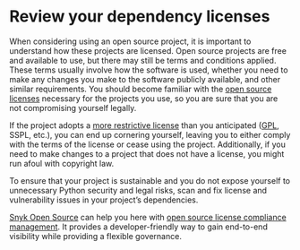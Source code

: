 # Review your dependency licenses

When considering using an open source project, it is important to understand how these projects are licensed. Open source projects are free and available to use, but there may still be terms and conditions applied. These terms usually involve how the software is used, whether you need to make any changes you make to the software publicly available, and other similar requirements. You should become familiar with the [open source licenses](https://snyk.io/learn/open-source-licenses/) necessary for the projects you use, so you are sure that you are not compromising yourself legally.

If the project adopts a [more restrictive license](https://snyk.io/learn/what-is-copyleft-license/) than you anticipated ([GPL](https://snyk.io/learn/what-is-gpl-license-gplv3-explained/), SSPL, etc.), you can end up cornering yourself, leaving you to either comply with the terms of the license or cease using the project. Additionally, if you need to make changes to a project that does not have a license, you might run afoul with copyright law.

To ensure that your project is sustainable and you do not expose yourself to unnecessary Python security and legal risks, scan and fix license and vulnerability issues in your project’s dependencies.

[Snyk Open Source](https://snyk.io/product/open-source-security-management/) can help you here with [open source license compliance management](https://snyk.io/product/open-source-license-compliance/). It provides a developer-friendly way to gain end-to-end visibility while providing a flexible governance.